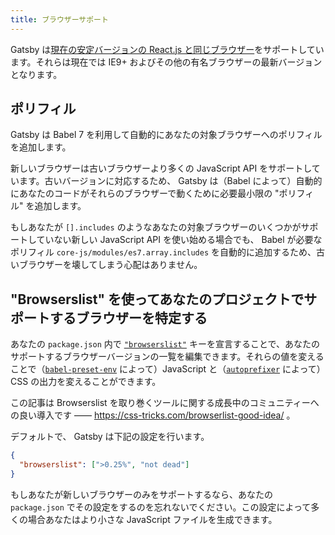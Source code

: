```yaml
---
title: ブラウザーサポート
---
```


Gatsby は[現在の安定バージョンの React.js と同じブラウザー](https://reactjs.org/docs/react-dom.html#browser-support)をサポートしています。それらは現在では IE9+ およびその他の有名ブラウザーの最新バージョンとなります。

## ポリフィル

Gatsby は Babel 7 を利用して自動的にあなたの対象ブラウザーへのポリフィルを追加します。

新しいブラウザーは古いブラウザーより多くの JavaScript API をサポートしています。古いバージョンに対応するため、 Gatsby は（Babel によって）自動的にあなたのコードがそれらのブラウザーで動くために必要最小限の "ポリフィル" を追加します。

もしあなたが `[].includes` のようなあなたの対象ブラウザーのいくつかがサポートしていない新しい JavaScript API を使い始める場合でも、 Babel が必要なポリフィル `core-js/modules/es7.array.includes` を自動的に追加するため、古いブラウザーを壊してしまう心配はありません。

## "Browserslist" を使ってあなたのプロジェクトでサポートするブラウザーを特定する

あなたの `package.json` 内で [`"browserslist"`](https://github.com/ai/browserslist) キーを宣言することで、あなたのサポートするブラウザーバージョンの一覧を編集できます。それらの値を変えることで（[`babel-preset-env`](https://github.com/babel/babel-preset-env#targetsbrowsers) によって）JavaScript と（[`autoprefixer`](https://github.com/postcss/autoprefixer) によって）CSS の出力を変えることができます。

この記事は Browserslist を取り巻くツールに関する成長中のコミュニティーへの良い導入です —— https://css-tricks.com/browserlist-good-idea/ 。

デフォルトで、 Gatsby は下記の設定を行います。

```json:title=package.json
{
  "browserslist": [">0.25%", "not dead"]
}
```

もしあなたが新しいブラウザーのみをサポートするなら、あなたの `package.json` でその設定をするのを忘れないでください。この設定によって多くの場合あなたはより小さな JavaScript ファイルを生成できます。
